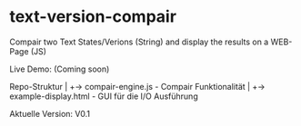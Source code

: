 # text-version-compair
Compair two Text States/Verions (String) and display the results on a WEB-Page (JS)

Live Demo: (Coming soon)

Repo-Struktur
|
+-> compair-engine.js - Compair Funktionalität
|
+-> example-display.html - GUI für die I/O Ausführung

Aktuelle Version: V0.1
